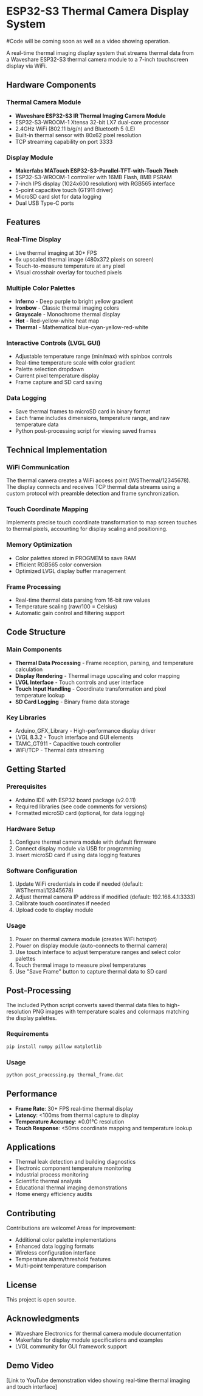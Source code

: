 # ESP32-S3 Thermal Camera Display System
#Code will be coming soon as well as a video showing operation.

A real-time thermal imaging display system that streams thermal data from a Waveshare ESP32-S3 thermal camera module to a 7-inch touchscreen display via WiFi.

## Hardware Components

### Thermal Camera Module
- **Waveshare ESP32-S3 IR Thermal Imaging Camera Module**
- ESP32-S3-WROOM-1 Xtensa 32-bit LX7 dual-core processor
- 2.4GHz WiFi (802.11 b/g/n) and Bluetooth 5 (LE)
- Built-in thermal sensor with 80x62 pixel resolution
- TCP streaming capability on port 3333

### Display Module  
- **Makerfabs MATouch ESP32-S3-Parallel-TFT-with-Touch 7inch**
- ESP32-S3-WROOM-1 controller with 16MB Flash, 8MB PSRAM
- 7-inch IPS display (1024x600 resolution) with RGB565 interface
- 5-point capacitive touch (GT911 driver)
- MicroSD card slot for data logging
- Dual USB Type-C ports

## Features

### Real-Time Display
- Live thermal imaging at 30+ FPS
- 6x upscaled thermal image (480x372 pixels on screen)
- Touch-to-measure temperature at any pixel
- Visual crosshair overlay for touched pixels

### Multiple Color Palettes
- **Inferno** - Deep purple to bright yellow gradient
- **Ironbow** - Classic thermal imaging colors  
- **Grayscale** - Monochrome thermal display
- **Hot** - Red-yellow-white heat map
- **Thermal** - Mathematical blue-cyan-yellow-red-white

### Interactive Controls (LVGL GUI)
- Adjustable temperature range (min/max) with spinbox controls
- Real-time temperature scale with color gradient
- Palette selection dropdown
- Current pixel temperature display
- Frame capture and SD card saving

### Data Logging
- Save thermal frames to microSD card in binary format
- Each frame includes dimensions, temperature range, and raw temperature data
- Python post-processing script for viewing saved frames

## Technical Implementation

### WiFi Communication
The thermal camera creates a WiFi access point (WSThermal/12345678). The display connects and receives TCP thermal data streams using a custom protocol with preamble detection and frame synchronization.

### Touch Coordinate Mapping
Implements precise touch coordinate transformation to map screen touches to thermal pixels, accounting for display scaling and positioning.

### Memory Optimization
- Color palettes stored in PROGMEM to save RAM
- Efficient RGB565 color conversion
- Optimized LVGL display buffer management

### Frame Processing
- Real-time thermal data parsing from 16-bit raw values
- Temperature scaling (raw/100 = Celsius)
- Automatic gain control and filtering support

## Code Structure

### Main Components
- **Thermal Data Processing** - Frame reception, parsing, and temperature calculation
- **Display Rendering** - Thermal image upscaling and color mapping  
- **LVGL Interface** - Touch controls and user interface
- **Touch Input Handling** - Coordinate transformation and pixel temperature lookup
- **SD Card Logging** - Binary frame data storage

### Key Libraries
- Arduino_GFX_Library - High-performance display driver
- LVGL 8.3.2 - Touch interface and GUI elements
- TAMC_GT911 - Capacitive touch controller
- WiFi/TCP - Thermal data streaming

## Getting Started

### Prerequisites
- Arduino IDE with ESP32 board package (v2.0.11)
- Required libraries (see code comments for versions)
- Formatted microSD card (optional, for data logging)

### Hardware Setup
1. Configure thermal camera module with default firmware
2. Connect display module via USB for programming
3. Insert microSD card if using data logging features

### Software Configuration
1. Update WiFi credentials in code if needed (default: WSThermal/12345678)
2. Adjust thermal camera IP address if modified (default: 192.168.4.1:3333)
3. Calibrate touch coordinates if needed
4. Upload code to display module

### Usage
1. Power on thermal camera module (creates WiFi hotspot)  
2. Power on display module (auto-connects to thermal camera)
3. Use touch interface to adjust temperature ranges and select color palettes
4. Touch thermal image to measure pixel temperatures
5. Use "Save Frame" button to capture thermal data to SD card

## Post-Processing

The included Python script converts saved thermal data files to high-resolution PNG images with temperature scales and colormaps matching the display palettes.

### Requirements
```bash
pip install numpy pillow matplotlib
```

### Usage
```python
python post_processing.py thermal_frame.dat
```

## Performance

- **Frame Rate**: 30+ FPS real-time thermal display
- **Latency**: <100ms from thermal capture to display
- **Temperature Accuracy**: ±0.01°C resolution
- **Touch Response**: <50ms coordinate mapping and temperature lookup

## Applications

- Thermal leak detection and building diagnostics
- Electronic component temperature monitoring  
- Industrial process monitoring
- Scientific thermal analysis
- Educational thermal imaging demonstrations
- Home energy efficiency audits

## Contributing

Contributions are welcome! Areas for improvement:
- Additional color palette implementations
- Enhanced data logging formats  
- Wireless configuration interface
- Temperature alarm/threshold features
- Multi-point temperature comparison

## License

This project is open source.

## Acknowledgments

- Waveshare Electronics for thermal camera module documentation
- Makerfabs for display module specifications and examples
- LVGL community for GUI framework support

## Demo Video

[Link to YouTube demonstration video showing real-time thermal imaging and touch interface]
